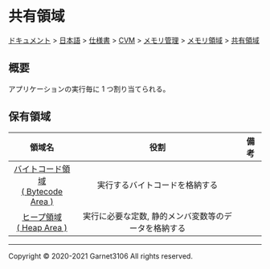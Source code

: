 # 共有領域

[ドキュメント](../../../../../../index.md) > [日本語](../../../../../index.md) > [仕様書](../../../../index.md) > [CVM](../../../index.md) > [メモリ管理](../../index.md) > [メモリ領域](../index.md) > [共有領域](./index.md)

## 概要

アプリケーションの実行毎に 1 つ割り当てられる。

## 保有領域

|領域名|役割|備考|
|:-:|:-:|:-:|
|[バイトコード領域<br>( Bytecode Area )](./bytecode/index.md)|実行するバイトコードを格納する||
|[ヒープ領域<br>( Heap Area )](./heap/index.md)|実行に必要な定数, 静的メンバ変数等のデータを格納する||

---

Copyright © 2020-2021 Garnet3106 All rights reserved.
